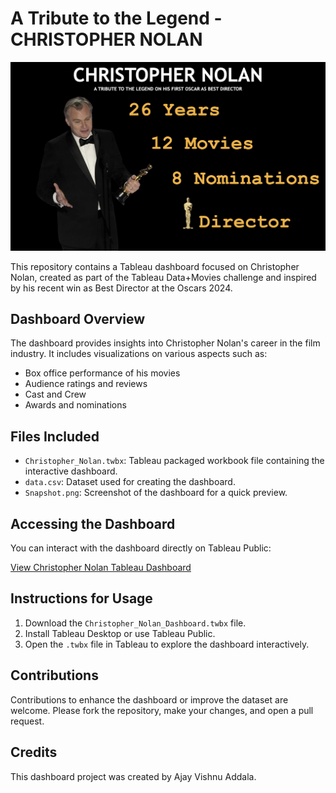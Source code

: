 # A Tribute to the Legend - CHRISTOPHER NOLAN

![Christopher Nolan Dashboard](Snapshot.png)

This repository contains a Tableau dashboard focused on Christopher Nolan, created as part of the Tableau Data+Movies challenge and inspired by his recent win as Best Director at the Oscars 2024.

## Dashboard Overview

The dashboard provides insights into Christopher Nolan's career in the film industry. It includes visualizations on various aspects such as:

- Box office performance of his movies
- Audience ratings and reviews
- Cast and Crew
- Awards and nominations

## Files Included

- `Christopher_Nolan.twbx`: Tableau packaged workbook file containing the interactive dashboard.
- `data.csv`: Dataset used for creating the dashboard.
- `Snapshot.png`: Screenshot of the dashboard for a quick preview.

## Accessing the Dashboard

You can interact with the dashboard directly on Tableau Public:

[View Christopher Nolan Tableau Dashboard](https://public.tableau.com/app/profile/ajay.vishnu.addala/viz/ATributetoChristopherNolanDataPlusMoviesOscars_17102844550300/Dashboard1)   <!-- Add the Tableau Public link here -->

## Instructions for Usage

1. Download the `Christopher_Nolan_Dashboard.twbx` file.
2. Install Tableau Desktop or use Tableau Public.
3. Open the `.twbx` file in Tableau to explore the dashboard interactively.

## Contributions

Contributions to enhance the dashboard or improve the dataset are welcome. Please fork the repository, make your changes, and open a pull request.

## Credits

This dashboard project was created by Ajay Vishnu Addala. 
